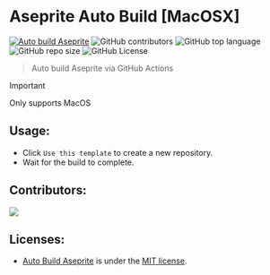 # Aseprite Auto Build [MacOSX]

[![Auto build Aseprite](https://github.com/onlyngur/aseprite-auto-build/actions/workflows/auto-build.yml/badge.svg)](https://github.com/onlyngur/aseprite-auto-build/actions/workflows/auto-build.yml)
![GitHub contributors](https://img.shields.io/github/contributors/onlyngur/aseprite-auto-build)
![GitHub top language](https://img.shields.io/github/languages/top/onlyngur/aseprite-auto-build)
![GitHub repo size](https://img.shields.io/github/repo-size/onlyngur/aseprite-auto-build)
![GitHub License](https://img.shields.io/github/license/onlyngur/aseprite-auto-build)

> Auto build Aseprite via GitHub Actions

> [!IMPORTANT]  
> Only supports MacOS

## Usage:

- Click `Use this template` to create a new repository.
- Wait for the build to complete.

## Contributors:

<a href="https://github.com/onlyngur/aseprite-auto-build/graphs/contributors">
  <img src="https://contrib.rocks/image?repo=onlyngur/aseprite-auto-build" />
</a>


## Licenses:

- [Auto Build Aseprite](https://github.com/onlyngur/aseprite-auto-build) is under the [MIT license](https://github.com/onlyngur/aseprite-auto-build/blob/main/LICENSE).
